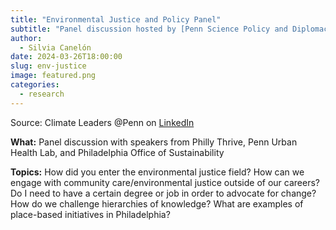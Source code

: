 ```yaml
---
title: "Environmental Justice and Policy Panel"
subtitle: "Panel discussion hosted by [Penn Science Policy and Diplomacy Group](https://www.pspdg.com) & [Climate Leaders @Penn](https://www.climateleadersatpenn.com/)"
author: 
  - Silvia Canelón
date: 2024-03-26T18:00:00
slug: env-justice
image: featured.png
categories:
  - research
---
```







Source: Climate Leaders @Penn on [LinkedIn](https://www.linkedin.com/posts/climate-leaders-penn_environmental-justice-and-policy-panel-activity-7176237910923325440-SspR?utm_source=share&utm_medium=member_desktop)

**What:** Panel discussion with speakers from Philly Thrive, Penn Urban Health Lab, and Philadelphia Office of Sustainability

**Topics:** How did you enter the environmental justice field? How can we engage with community care/environmental justice outside of our careers? Do I need to have a certain degree or job in order to advocate for change? How do we challenge hierarchies of knowledge? What are examples of place-based initiatives in Philadelphia?
